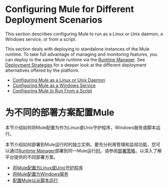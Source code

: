 # Configuring Mule for Different Deployment Scenarios

This section describes configuring Mule to run as a Linux or Unix daemon, a Windows service, or from a script.

This section deals with deploying to standalone instances of the Mule runtime. To take full advantage of managing and monitoring features, you can deploy to the same Mule runtime via the [Runtime Manager](https://docs.mulesoft.com/runtime-manager/). See [Deployment Strategies](https://docs.mulesoft.com/runtime-manager/deployment-strategies) for a deeper look at the different deployment alternatives offered by the platform.

- [Configuring Mule as a Linux or Unix Daemon](https://docs.mulesoft.com/mule-runtime/3.9/configuring-mule-as-a-linux-or-unix-daemon)
- [Configuring Mule as a Windows Service](https://docs.mulesoft.com/mule-runtime/3.9/configuring-mule-as-a-windows-service)
- [Configuring Mule to Run From a Script](https://docs.mulesoft.com/mule-runtime/3.9/configuring-mule-to-run-from-a-script)





# 为不同的部署方案配置Mule

本节介绍如何将Mule配置为作为Linux或Unix守护程序，Windows服务或脚本运行。

本节介绍如何部署到Mule运行时的独立实例。要充分利用管理和监视功能，您可以通过[Runtime Manager](https://docs.mulesoft.com/runtime-manager/)部署到同一Mule运行[时](https://docs.mulesoft.com/runtime-manager/)。请参阅[部署策略](https://docs.mulesoft.com/runtime-manager/deployment-strategies)，以深入了解平台提供的不同部署方案。

- [将Mule配置为Linux或Unix守护程序](https://docs.mulesoft.com/mule-runtime/3.9/configuring-mule-as-a-linux-or-unix-daemon)
- [将Mule配置为Windows服务](https://docs.mulesoft.com/mule-runtime/3.9/configuring-mule-as-a-windows-service)
- [配置Mule以从脚本运行](https://docs.mulesoft.com/mule-runtime/3.9/configuring-mule-to-run-from-a-script)